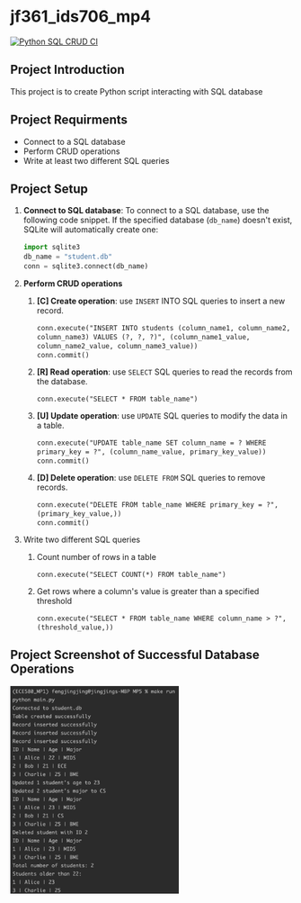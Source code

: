 # jf361_ids706_mp4
[![Python SQL CRUD CI](https://github.com/siyiia/jf361_ids706_mp5/actions/workflows/cicd.yml/badge.svg)](https://github.com/siyiia/jf361_ids706_mp5/actions/workflows/cicd.yml)

## Project Introduction
This project is to create Python script interacting with SQL database


## Project Requirments
- Connect to a SQL database
- Perform CRUD operations
- Write at least two different SQL queries

## Project Setup
1. **Connect to SQL database**:
To connect to a SQL database, use the following code snippet. If the specified database (`db_name`) doesn't exist, SQLite will automatically create one:
    ```python
    import sqlite3
    db_name = "student.db"
    conn = sqlite3.connect(db_name)
    ```

2. **Perform CRUD operations**
   1. **[C] Create operation**: use `INSERT` INTO SQL queries to insert a new record.
         ```
         conn.execute("INSERT INTO students (column_name1, column_name2, column_name3) VALUES (?, ?, ?)", (column_name1_value, column_name2_value, column_name3_value))
         conn.commit()
         ```
   2. **[R] Read operation**: use `SELECT` SQL queries to read the records from the database.
         ```
         conn.execute("SELECT * FROM table_name")
         ```
   3. **[U] Update operation**: use `UPDATE` SQL queries to modify the data in a table.
         ```
         conn.execute("UPDATE table_name SET column_name = ? WHERE primary_key = ?", (column_name_value, primary_key_value))
         conn.commit()
         ``` 
   4. **[D] Delete operation**: use `DELETE FROM` SQL queries to remove records.
         ```
         conn.execute("DELETE FROM table_name WHERE primary_key = ?", (primary_key_value,))
         conn.commit()
         ```
3. Write two different SQL queries
   1. Count number of rows in a table
        ```
        conn.execute("SELECT COUNT(*) FROM table_name")
      ```
   2. Get rows where a column's value is greater than a specified threshold
        ```
      conn.execute("SELECT * FROM table_name WHERE column_name > ?", (threshold_value,))
      ```

## Project Screenshot of Successful Database Operations
<p>
  <img width="300" src="screenshot.png" />
</p>
